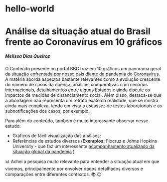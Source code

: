 # hello-world

# Análise da situação atual do Brasil frente ao Coronavírus em 10 gráficos
##### Melissa Dias Queiroz

O Conteúdo presente no portal BBC traz em 10 gráficos um panorama geral da [situação enfrentada por nosso país diante da pandemia do Coronavírus.](https://www.bbc.com/portuguese/brasil-52595760)
A matéria aborda aspectos bastante relevantes como a evolução crescente do número de casos da doença, análises comparativas com cenários internacionais, detalhamentos entre alguns Estados e ainda discute os impactos de medidas de distanciamento social. Além disso, destaca-se que a abordagem não representa um retrato exato da realidade, que se mostra ainda mais complexa, tendo em vista a escassez de testes laboratoriais e as subnotificações dos casos, por exemplo. 

Para além do conteúdo, também é muito interessante observar nesse estudo:
- Gráficos de fácil visualização das análises;
- Referências de estudos diversos (**Exemplos:** Fiocruz e Johns Hopkins University - que faz um interessante [acompanhamento atualizado da situação global da pandemia](https://coronavirus.jhu.edu/map.html) )


:bar_chart: Achei a pesquisa muito relevante para entender a situação atual em que vivemos, principalmente por envolver dados detalhados diversos e comparações entre diferentes contextos. :books: :wink:
